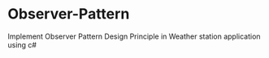 # Observer-Pattern
Implement Observer Pattern Design Principle in Weather station application using c#
